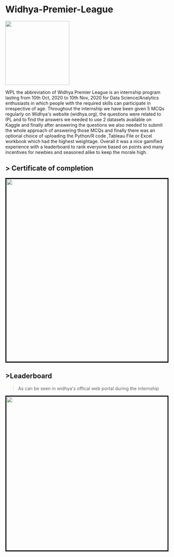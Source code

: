 # Widhya-Premier-League


<img src="https://dsm01pap002files.storage.live.com/y4mIeUFPEOZ9uDlhjG3Bj0yZVMJBidJWz6ig77GFIVp3x32pYqr_SsrSgJJBsGzHiA9-b9DFX6dVK9IbJdrrdCXUps0BjrCc6Q_kSeAxK-bfxMJGTzluIIQ2xanQ-b83qtsI30I_2MgSEZxARLW6Uai_vfcQLK1f2V7uJ1LcdGOxaCz9VWe7pZ3FRXVmExzrMmE?width=200&height=200&cropmode=none" width="200" height="200" align="center" />



WPL the abbreviation of Widhya Premier League is an internship program lasting from 10th Oct, 2020 to 10th Nov, 2020 for Data Science/Analytics enthusiasts in which people with the required skills can participate in irrespective of age. Throughout the internship we have been given 5 MCQs regularly on Widhya's website (widhya.org), the questions were related to IPL and to find the answers we needed to use 2 datasets available on Kaggle and finally after answering the questions we also needed to submit the whole approach of answering those MCQs and finally there was an optional choice of uploading the Python/R code ,Tableau File or Excel workbook which had the highest weightage. Overall it was a nice gamified experience with a leaderboard to rank everyone based on points and many incentives for newbies and seasoned alike to keep the morale high.

## > Certificate of completion
<img src="https://storage.googleapis.com/widhya-7791d.appspot.com/users/certificates/mGZ44SZc2ncpd9yv0IQi5QpH34p2/WPL2020.jpg?Expires=1607671867&GoogleAccessId=firebase-adminsdk-xdacz%40widhya-7791d.iam.gserviceaccount.com&Signature=pMfls%2FNxPM0J%2Fcj%2BUNYdznnU%2BM4ZHfsVQWd4WcDPQOjOF0%2FLCeDtzxeFQRNMC4lelP3gAdv%2Frowd1rQ8n1YobThvyP%2B5eaddDoEnhPXWYNxgTt6j4mwPjVpmEkiB39ukBt9EJK6QyXxg9UfQ3OMfWLfj64%2F9EIKXIcsMDm16IXybqc6b77%2Bnl9p93aqQcO0ELnOibPmV2iqWYi8RPadX%2BanFERvTHk%2FlTijb6egIVzrYyXHr7fOuvHSWVZIIg7nFBl4rB%2BWWJnJWAE4AVcgMgcCZMe8mlYNxWp2mXcVb%2FZrlyhX16JYSyLbFGKVnxJs9PHDjW9WCslN57tDlk%2FWKxA%3D%3D" width="1000" height="570"  style="border:3px solid black" />

## >Leaderboard
> As can be seen in widhya's offical web portal during the internship
<img src="https://media-exp1.licdn.com/dms/image/C4D2DAQEm5bDMigL4SQ/profile-treasury-image-shrink_1280_1280/0/1605593949536?e=1607760000&v=beta&t=DlXtIhKbTbXQ0DSoEjHL11gcUmtc6CQ3zBGw0vPGz9c" width="1000" height="480"  style="border:3px solid black" />
